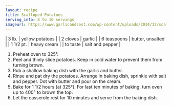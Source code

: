```yaml
---
layout: recipe
title: Scalloped Potatoes
serving_info: 8 to 10 servings
imageurl: https://www.garlicandzest.com/wp-content/uploads/2014/12/scalloped-potatoes-6.jpg
---
```

<!-- Ingredients -->

| 3 lb. | yellow potatoes |
| 2 cloves | garlic |
| 6 teaspoons | butter, unsalted |
| 1 1/2 pt. | heavy cream |
| to taste | salt and pepper |

<!-- split -->
<!-- Steps -->
1. Preheat oven to 325°.
2. Peel and thinly slice potatoes. Keep in cold water to prevent them from turning brown.
3. Rub a shallow baking dish with the garlic and butter.
4. Rinse and pat dry the potatoes. Arrange in baking dish, sprinkle with salt and pepper. Dot with butter and pour on the cream.
5. Bake for 1 1/2 hours (at 325°). For last ten minutes of baking, turn oven up to 400° to brown the top.
6. Let the casserole rest for 10 minutes and serve from the baking dish. 
